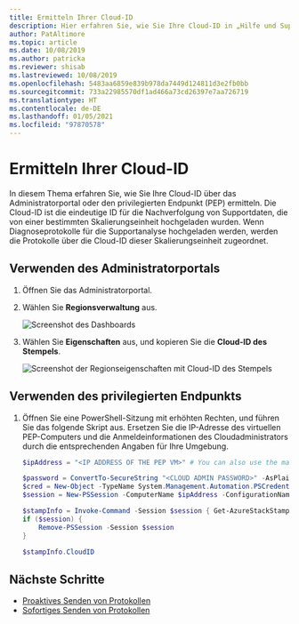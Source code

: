 ```yaml
---
title: Ermitteln Ihrer Cloud-ID
description: Hier erfahren Sie, wie Sie Ihre Cloud-ID in „Hilfe und Support“ von Azure Stack Hub finden.
author: PatAltimore
ms.topic: article
ms.date: 10/08/2019
ms.author: patricka
ms.reviewer: shisab
ms.lastreviewed: 10/08/2019
ms.openlocfilehash: 5483aa6859e839b978da7449d124811d3e2fb0bb
ms.sourcegitcommit: 733a22985570df1ad466a73cd26397e7aa726719
ms.translationtype: HT
ms.contentlocale: de-DE
ms.lasthandoff: 01/05/2021
ms.locfileid: "97870578"
---
```

# <a name="find-your-cloud-id"></a>Ermitteln Ihrer Cloud-ID

In diesem Thema erfahren Sie, wie Sie Ihre Cloud-ID über das Administratorportal oder den privilegierten Endpunkt (PEP) ermitteln. Die Cloud-ID ist die eindeutige ID für die Nachverfolgung von Supportdaten, die von einer bestimmten Skalierungseinheit hochgeladen wurden. Wenn Diagnoseprotokolle für die Supportanalyse hochgeladen werden, werden die Protokolle über die Cloud-ID dieser Skalierungseinheit zugeordnet.

## <a name="use-the-administrator-portal"></a>Verwenden des Administratorportals

1. Öffnen Sie das Administratorportal. 
1. Wählen Sie **Regionsverwaltung** aus.

   ![Screenshot des Dashboards](./media/azure-stack-automatic-log-collection/dashboard.png)

1. Wählen Sie **Eigenschaften** aus, und kopieren Sie die **Cloud-ID des Stempels**.

   ![Screenshot der Regionseigenschaften mit Cloud-ID des Stempels](media/azure-stack-automatic-log-collection/region-properties-blade-with-stamp-cloud-id.png)


## <a name="use-the-privileged-endpoint"></a>Verwenden des privilegierten Endpunkts

1. Öffnen Sie eine PowerShell-Sitzung mit erhöhten Rechten, und führen Sie das folgende Skript aus. Ersetzen Sie die IP-Adresse des virtuellen PEP-Computers und die Anmeldeinformationen des Cloudadministrators durch die entsprechenden Angaben für Ihre Umgebung. 

   ```powershell
   $ipAddress = "<IP ADDRESS OF THE PEP VM>" # You can also use the machine name instead of IP here.

   $password = ConvertTo-SecureString "<CLOUD ADMIN PASSWORD>" -AsPlainText -Force
   $cred = New-Object -TypeName System.Management.Automation.PSCredential ("<DOMAIN NAME>\CloudAdmin", $password)
   $session = New-PSSession -ComputerName $ipAddress -ConfigurationName PrivilegedEndpoint -Credential $cred

   $stampInfo = Invoke-Command -Session $session { Get-AzureStackStampInformation }
   if ($session) {
       Remove-PSSession -Session $session
   }

   $stampInfo.CloudID
   ```

## <a name="next-steps"></a>Nächste Schritte

* [Proaktives Senden von Protokollen](./azure-stack-diagnostic-log-collection-overview.md#send-logs-proactively)
* [Sofortiges Senden von Protokollen](./azure-stack-diagnostic-log-collection-overview.md#send-logs-now)
